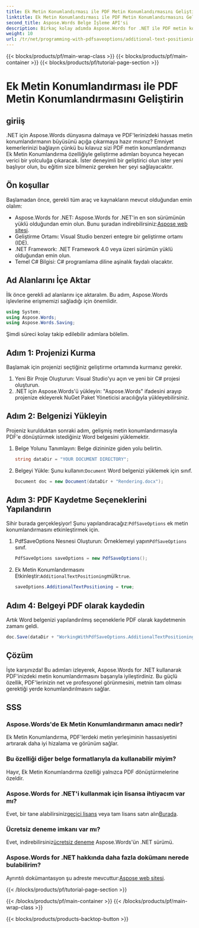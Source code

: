 ```yaml
---
title: Ek Metin Konumlandırması ile PDF Metin Konumlandırmasını Geliştirin
linktitle: Ek Metin Konumlandırması ile PDF Metin Konumlandırmasını Geliştirin
second_title: Aspose.Words Belge İşleme API'si
description: Birkaç kolay adımda Aspose.Words for .NET ile PDF metin konumlandırmasını nasıl iyileştireceğinizi öğrenin. Belgenizin görünümünü geliştirin.
weight: 10
url: /tr/net/programming-with-pdfsaveoptions/additional-text-positioning/
---
```


{{< blocks/products/pf/main-wrap-class >}}
{{< blocks/products/pf/main-container >}}
{{< blocks/products/pf/tutorial-page-section >}}

# Ek Metin Konumlandırması ile PDF Metin Konumlandırmasını Geliştirin

## giriiş

.NET için Aspose.Words dünyasına dalmaya ve PDF'lerinizdeki hassas metin konumlandırmanın büyüsünü açığa çıkarmaya hazır mısınız? Emniyet kemerlerinizi bağlayın çünkü bu kılavuz sizi PDF metin konumlandırmanızı Ek Metin Konumlandırma özelliğiyle geliştirme adımları boyunca heyecan verici bir yolculuğa çıkaracak. İster deneyimli bir geliştirici olun ister yeni başlıyor olun, bu eğitim size bilmeniz gereken her şeyi sağlayacaktır.

## Ön koşullar

Başlamadan önce, gerekli tüm araç ve kaynakların mevcut olduğundan emin olalım:

-  Aspose.Words for .NET: Aspose.Words for .NET'in en son sürümünün yüklü olduğundan emin olun. Bunu şuradan indirebilirsiniz:[Aspose web sitesi](https://releases.aspose.com/words/net/).
- Geliştirme Ortamı: Visual Studio benzeri entegre bir geliştirme ortamı (IDE).
- .NET Framework: .NET Framework 4.0 veya üzeri sürümün yüklü olduğundan emin olun.
- Temel C# Bilgisi: C# programlama diline aşinalık faydalı olacaktır.

## Ad Alanlarını İçe Aktar

İlk önce gerekli ad alanlarını içe aktaralım. Bu adım, Aspose.Words işlevlerine erişmemizi sağladığı için önemlidir.

```csharp
using System;
using Aspose.Words;
using Aspose.Words.Saving;
```

Şimdi süreci kolay takip edilebilir adımlara bölelim.

## Adım 1: Projenizi Kurma

Başlamak için projenizi seçtiğiniz geliştirme ortamında kurmanız gerekir.

1. Yeni Bir Proje Oluşturun: Visual Studio'yu açın ve yeni bir C# projesi oluşturun.
2. .NET için Aspose.Words'ü yükleyin: "Aspose.Words" ifadesini arayıp projenize ekleyerek NuGet Paket Yöneticisi aracılığıyla yükleyebilirsiniz.

## Adım 2: Belgenizi Yükleyin

Projeniz kurulduktan sonraki adım, gelişmiş metin konumlandırmasıyla PDF'e dönüştürmek istediğiniz Word belgesini yüklemektir.

1. Belge Yolunu Tanımlayın: Belge dizininize giden yolu belirtin.
    ```csharp
    string dataDir = "YOUR DOCUMENT DIRECTORY";
    ```
2.  Belgeyi Yükle: Şunu kullanın:`Document` Word belgenizi yüklemek için sınıf.
    ```csharp
    Document doc = new Document(dataDir + "Rendering.docx");
    ```

## Adım 3: PDF Kaydetme Seçeneklerini Yapılandırın

 Sihir burada gerçekleşiyor! Şunu yapılandıracağız:`PdfSaveOptions` ek metin konumlandırmasını etkinleştirmek için.

1.  PdfSaveOptions Nesnesi Oluşturun: Örneklemeyi yapın`PdfSaveOptions` sınıf.
    ```csharp
    PdfSaveOptions saveOptions = new PdfSaveOptions();
    ```
2.  Ek Metin Konumlandırmasını Etkinleştir:`AdditionalTextPositioning`mülk`true`.
    ```csharp
    saveOptions.AdditionalTextPositioning = true;
    ```

## Adım 4: Belgeyi PDF olarak kaydedin

Artık Word belgenizi yapılandırılmış seçeneklerle PDF olarak kaydetmenin zamanı geldi.

```csharp
doc.Save(dataDir + "WorkingWithPdfSaveOptions.AdditionalTextPositioning.pdf", saveOptions);
```

## Çözüm

İşte karşınızda! Bu adımları izleyerek, Aspose.Words for .NET kullanarak PDF'inizdeki metin konumlandırmasını başarıyla iyileştirdiniz. Bu güçlü özellik, PDF'lerinizin net ve profesyonel görünmesini, metnin tam olması gerektiği yerde konumlandırılmasını sağlar.

## SSS

### Aspose.Words'de Ek Metin Konumlandırmanın amacı nedir?
Ek Metin Konumlandırma, PDF'lerdeki metin yerleşiminin hassasiyetini artırarak daha iyi hizalama ve görünüm sağlar.

### Bu özelliği diğer belge formatlarıyla da kullanabilir miyim?
Hayır, Ek Metin Konumlandırma özelliği yalnızca PDF dönüştürmelerine özeldir.

### Aspose.Words for .NET'i kullanmak için lisansa ihtiyacım var mı?
 Evet, bir tane alabilirsiniz[geçici lisans](https://purchase.aspose.com/temporary-license/) veya tam lisans satın alın[Burada](https://purchase.aspose.com/buy).

### Ücretsiz deneme imkanı var mı?
 Evet, indirebilirsiniz[ücretsiz deneme](https://releases.aspose.com/) Aspose.Words'ün .NET sürümü.

### Aspose.Words for .NET hakkında daha fazla dokümanı nerede bulabilirim?
 Ayrıntılı dokümantasyon şu adreste mevcuttur:[Aspose web sitesi](https://reference.aspose.com/words/net/).

{{< /blocks/products/pf/tutorial-page-section >}}

{{< /blocks/products/pf/main-container >}}
{{< /blocks/products/pf/main-wrap-class >}}

{{< blocks/products/products-backtop-button >}}
